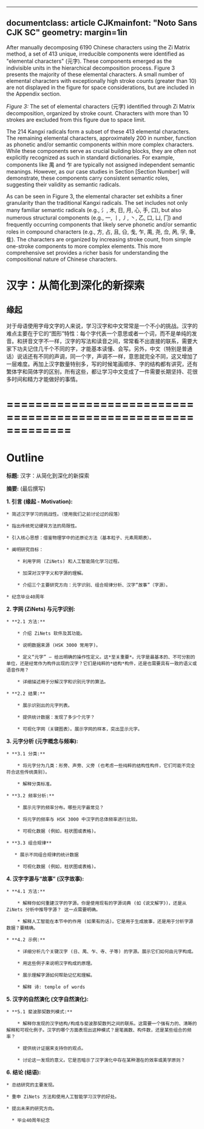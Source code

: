 
---
documentclass: article
CJKmainfont: "Noto Sans CJK SC"
geometry: margin=1in
---


After manually decomposing 6190 Chinese characters using the Zi Matrix method, a set of 413 unique, irreducible components were identified as "elemental characters" (元字). These components emerged as the indivisible units in the hierarchical decomposition process. Figure 3 presents the majority of these elemental characters. A small number of elemental characters with exceptionally high stroke counts (greater than 10) are not displayed in the figure for space considerations, but are included in the Appendix section.

*Figure 3:* The set of elemental characters (元字) identified through Zi Matrix decomposition, organized by stroke count. Characters with more than 10 strokes are excluded from this figure due to space limit.

The 214 Kangxi radicals form a subset of these 413 elemental characters. The remaining elemental characters, approximately 200 in number, function as phonetic and/or semantic components within more complex characters. While these components serve as crucial building blocks, they are often not explicitly recognized as such in standard dictionaries. For example, components like 禺 and 乍 are typically not assigned independent semantic meanings. However, as our case studies in Section [Section Number] will demonstrate, these components carry consistent semantic roles, suggesting their validity as semantic radicals.

As can be seen in Figure 3, the elemental character set exhibits a finer granularity than the traditional Kangxi radicals. The set includes not only many familiar semantic radicals (e.g., 氵, 木, 日, 月, 心, 手, 口), but also numerous structural components (e.g., 一, 丨, 丿, 丶, 乙, 口, 凵, 冂) and frequently occurring components that likely serve phonetic and/or semantic roles in compound characters (e.g., 方, 占, 且, 㕣, 戋, 乍, 禺, 尧, 佥, 呙, 孚, 夆, 隹). The characters are organized by increasing stroke count, from simple one-stroke components to more complex elements. This more comprehensive set provides a richer basis for understanding the compositional nature of Chinese characters.


# 汉字：从简化到深化的新探索

## 缘起

对于母语使用字母文字的人来说，学习汉字和中文常常是一个不小的挑战。汉字的难点主要在于它的“图形”特性：每个字代表一个意思或者一个词，而不是单纯的发音。和拼音文字不一样，汉字的写法和读音之间，常常看不出直接的联系，需要大家下功夫记住几千个不同的字，才能基本读懂、会写。另外，中文（特别是普通话）说话还有不同的声调，同一个字，声调不一样，意思就完全不同，这又增加了一层难度。再加上汉字数量特别多，写的时候笔画顺序、字的结构都有讲究，还有繁体字和简体字的区别，所有这些，都让学习中文变成了一件需要长期坚持、花很多时间和精力才能做好的事情。

# =============================================================
# Outline

**标题:** 汉字：从简化到深化的新探索



**摘要:** (最后撰写)



**1. 引言 (缘起 - Motivation):**

    * 简述汉字学习的挑战性。（使用我们之前讨论过的段落）

    * 指出传统死记硬背方法的局限性。

    * 引入核心思想：借鉴物理学中的还原论方法（基本粒子、元素周期表）。

    * 阐明研究目标：

        * 利用字网 (ZiNets) 和人工智能简化学习过程。

        * 加深对汉字字义和字源的理解。

        * 介绍三个主要研究方向：元字识别、组合规律分析、汉字“故事”（字源）。

    * 纪念毕业40周年



**2. 字网 (ZiNets) 与元字识别:**

    * **2.1 方法:**

        * 介绍 ZiNets 软件及其功能。

        * 说明数据来源 (HSK 3000 常用字)。

        * 定义“元字” – 给出明确的操作性定义。这*至关重要*。元字是最基本的、不可分割的单位，还是经常作为构件出现的汉字？它们是纯粹的*结构*构件，还是也需要具有一致的语义或语音作用？

        * 详细描述用于分解汉字和识别元字的算法。

    * **2.2 结果:**

        * 展示识别出的元字列表。

        * 提供统计数据：发现了多少个元字？

        * 可视化字网（关键图表）。展示字网的样本，突出显示元字。



**3. 元字分析 (元字概念与频率):**

    * **3.1 分类:**

        * 将元字分为几类：形旁、声旁、义旁 (也考虑一些纯粹的结构性构件，它们可能不完全符合这些传统类别)。

        * 解释分类标准。

    * **3.2 频率分析:**

        * 展示元字的频率分布。哪些元字最常见？

        * 将元字的频率与 HSK 3000 中汉字的总体频率进行比较。

        * 可视化数据 (例如，柱状图或表格)。

    * **3.3 组合规律**

       * 展示不同组合规律的统计数据

        * 可视化数据 (例如，柱状图或表格)。

**4. 汉字字源与“故事” (汉字故事):**

    * **4.1 方法:**

        * 解释你如何重建汉字的字源。你是使用现有的字源词典 (如《说文解字》)，还是从 ZiNets 分析中推导字源？ 这一点需要明确。

        * 解释人工智能在本节中的作用 (如果有的话)。它是用于生成故事，还是用于分析字源数据？要精确。

    * **4.2 示例:**

        * 详细分析几个关键汉字 (日、禺、乍、寺、子等) 的字源。展示它们如何由元字构成。

        * 用这些例子来说明汉字构成的原理。

        * 展示理解字源如何帮助记忆和理解。

        * 解释 诗: temple of words



**5. 汉字的自然演化 (文字自然演化):**

    * **5.1 斐波那契数列模式:**

        * 解释你发现的汉字结构/构成与斐波那契数列之间的联系。这需要一个强有力的、清晰的解释和可视化例子。汉字的哪个方面表现出这种模式？是笔画数、构件数，还是某些组合的频率？

        * 提供统计证据来支持你的观点。

        * 讨论这一发现的意义。它是否暗示了汉字演化中存在某种潜在的效率或美学原则？



**6. 结论 (结语):**

    * 总结研究的主要发现。

    * 重申 ZiNets 方法和使用人工智能学习汉字的好处。

    * 提出未来的研究方向。

      * 毕业40周年纪念